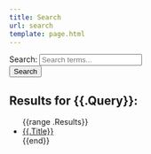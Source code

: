 ```yaml
---
title: Search
url: search
template: page.html
---
```


<form action="/search/">
<div class="text placeholder">
  <label for="email">Search:</label>
  <input placeholder="Search terms..." id="q" type="search" name="q">
</div>
  <div class="actions">
    <button class="btn" type="submit">Search</button>
  </div>
</form>
<h2>Results for {{.Query}}:</h2>
<ul class="js-search-results">
{{range .Results}}
  <li class="result">
    <a href="{{.Path}}">{{.Title}}</a>
  </li>
{{end}}
</ul>
